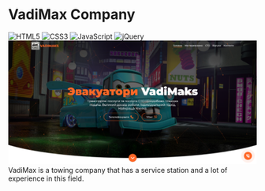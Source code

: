 # VadiMax Company
![HTML5](https://img.shields.io/badge/html5-%23E34F26.svg?style=for-the-badge&logo=html5&logoColor=white) ![CSS3](https://img.shields.io/badge/css3-%231572B6.svg?style=for-the-badge&logo=css3&logoColor=white) ![JavaScript](https://img.shields.io/badge/javascript-%23323330.svg?style=for-the-badge&logo=javascript&logoColor=%23F7DF1E) 	![jQuery](https://img.shields.io/badge/jquery-%230769AD.svg?style=for-the-badge&logo=jquery&logoColor=white)
<img src="./prew.png" alt="desc-photo">
VadiMax is a towing company that has a service station and a lot of experience in this field.
